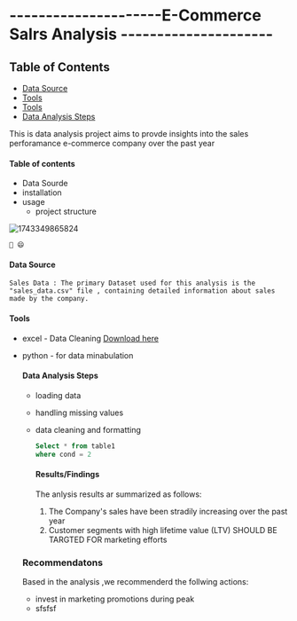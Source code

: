 # ---------------------E-Commerce Salrs Analysis ---------------------
## Table of Contents
- [Data Source](#data-source)
- [Tools](#Tools)
- [Tools](#tools)
- [Data Analysis Steps](#data-analysis-steps)



This is data analysis project aims to provde insights into the sales perforamance  e-commerce company over the past year

#### Table of contents
- Data Sourde
- installation
- usage
  - project structure
 



![1743349865824](https://github.com/user-attachments/assets/11d10f11-8e5b-4e2f-834c-37c661c45ed1)



    🥇 😄

   #### Data Source
    Sales Data : The primary Dataset used for this analysis is the "sales_data.csv" file , containing detailed information about sales made by the company.


   #### Tools
   - excel - Data Cleaning [Download here](http://microsoft.com)
   - python - for data minabulation
     #### Data Analysis Steps
      - loading data
      - handling missing values
      - data cleaning and formatting

        ```sql
        Select * from table1
        where cond = 2
        ```

        #### Results/Findings
        The anlysis results ar summarized as follows:
        1. The Company's sales have been stradily increasing over the past year
        2. Customer segments with high lifetime value (LTV) SHOULD BE TARGTED FOR marketing efforts
       ### Recommendatons

      Based in the analysis ,we recommenderd the follwing actions:
  
       - invest in marketing promotions during peak
       - sfsfsf
    

          
        
